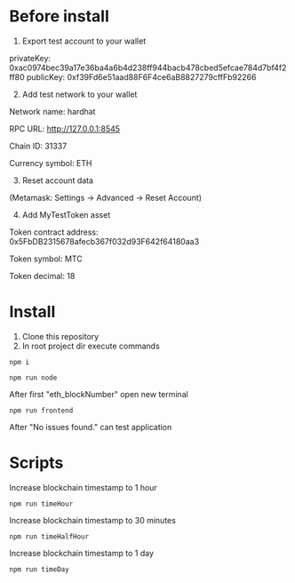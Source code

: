 # Before install

1. Export test account to your wallet

privateKey: 0xac0974bec39a17e36ba4a6b4d238ff944bacb478cbed5efcae784d7bf4f2ff80
publicKey: 0xf39Fd6e51aad88F6F4ce6aB8827279cffFb92266

2. Add test network to your wallet

Network name: hardhat

RPC URL: http://127.0.0.1:8545

Chain ID: 31337

Currency symbol: ETH

3. Reset account data

(Metamask: Settings -> Advanced -> Reset Account)

4. Add MyTestToken asset

Token contract address: 0x5FbDB2315678afecb367f032d93F642f64180aa3

Token symbol: MTC

Token decimal: 18

# Install

1. Clone this repository
2. In root project dir execute commands

```shell
npm i
```

```shell
npm run node
```

After first "eth_blockNumber" open new terminal

```shell
npm run frontend
```

After "No issues found." can test application

# Scripts

Increase blockchain timestamp to 1 hour

```shell
npm run timeHour
```

Increase blockchain timestamp to 30 minutes

```shell
npm run timeHalfHour
```

Increase blockchain timestamp to 1 day

```shell
npm run timeDay
```